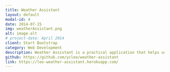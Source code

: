 ```yaml
---
title: Weather Assistant
layout: default
modal-id: 4
date: 2014-07-15
img: weatherAssistant.png
alt: image-alt
# project-date: April 2014
client: Start Bootstrap
category: Web Development
description: Weather Assistant is a practical application that helps users to check out the weather based on the search location. <strong>"mapbox.com"</strong> and <strong>"weatherstack.com"</strong> are the APIs we used in the application.   
github: https://github.com/ycleo/weather-assistant
link: https://leo-weather-assistant.herokuapp.com/
---
```

